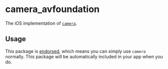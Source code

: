 # camera\_avfoundation

The iOS implementation of [`camera`][1].

## Usage

This package is [endorsed][2], which means you can simply use `camera`
normally. This package will be automatically included in your app when you do.

[1]: https://pub.dev/packages/camera
[2]: https://flutter.dev/docs/development/packages-and-plugins/developing-packages#endorsed-federated-plugin

